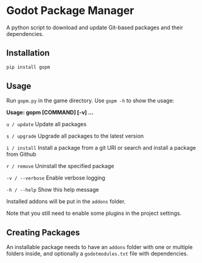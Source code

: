 # Godot Package Manager

A python script to download and update Git-based packages and their dependencies.


## Installation

```bash
pip install gopm
```

## Usage

Run `gopm.py` in the game directory. Use `gopm -h` to show the usage:

**Usage: gopm [COMMAND] [-v] <package> ...**

`u / update` Update all packages

`s / upgrade` Upgrade all packages to the latest version

`i / install` Install a package from a git 
URI or search and install a package from Github

`r / remove` Uninstall the specified package

`-v / --verbose` Enable verbose logging

`-h / --help` Show this help message

Installed addons will be put in the `addons` folder.

Note that you still need to enable some plugins in the project settings.

## Creating Packages

An installable package needs to have an `addons` folder with one or multiple folders inside, and optionally a `godotmodules.txt` file with dependencies.
